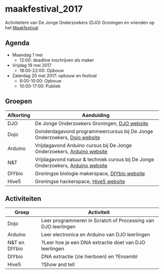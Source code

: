 # maakfestival_2017

Activiteitem van De Jonge Onderzoekers (DJO) Groningen en vrienden op het [Maakfestival](https://www.maakfestival.nl)

## Agenda

 * Maandag 1 mei 
   * 12:00: deadline inschrijven als maker
 * Vrijdag 19 mei 2017
   * 18:00-22:00: Opbouw
 * Zaterdag 20 mei 2017: opbouw en festival
   * 8:00-10:00: Opbouw
   * 10:00-17:00: Publiek

## Groepen

Afkorting|Aanduiding
---|---
DJO|De Jonge Onderzoekers Groningen, [DJO website](https://www.djog.nl)
Dojo|Donderdagavond programmeercursus bij De Jonge Onderzoekers, [Dojo website](https://github.com/richelbilderbeek/Dojo)
Arduino|Vrijdagavond Arduino cursus bij De Jonge Onderzoekers, [Arduino website](https://github.com/richelbilderbeek/ArduinoCourse)
N&T|Vrijdagavond natuur & techniek cursus bij De Jonge Onderzoekers, [Arduino website](https://github.com/richelbilderbeek/ArduinoCourse)
DIYbio|Groningse biologie makerspace, [DIYbio website](http://www.diybiogroningen.org/)
Hive5|Groningse hackerspace, [Hive5 website](hive5.nl/)

## Activiteiten

Groep|Activiteit
---|---
Dojo|Leer programmeren in Scratch of Processing van DJO leerlingen
Arduino|Leer electronica en Arduino van DJO leerlingen
N&T en DIYbio|?Leer hoe je een DNA extractie doet van DJO leerlingen
DIYbio|DNA extractie (zie hierboen) en ?Ensembl
Hive5|?Show and tell

